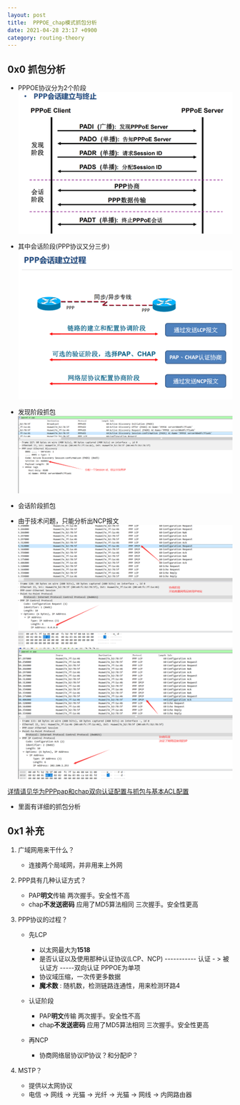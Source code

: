 ```yaml
---
layout: post
title:  PPPOE_chap模式抓包分析
date: 2021-04-28 23:17 +0900
category: routing-theory
---
```


## 0x0 抓包分析
- PPPOE协议分为2个阶段
![](/images/20210428-1-2.png)

- 其中会话阶段(PPP协议又分三步)
![](/images/20210428-1-3.png)
- 发现阶段抓包
![](/images/20210428-1-1.png)
- 会话阶段抓包
- 由于技术问题，只能分析出NCP报文
![](/images/20210428-1-4.png)
![](/images/20210428-1-5.png)

[详情请见华为PPPpap和chap双向认证配置与抓包与基本ACL配置](https://blog.csdn.net/qq_43153465/article/details/96474561)
- 里面有详细的抓包分析


## 0x1 补充
1. 广域网用来干什么？
    - 连接两个局域网，并非用来上外网
2. PPP具有几种认证方式？
    - PAP**明文**传输   两次握手。安全性不高
    - chap**不发送密码**   应用了MD5算法相同 三次握手。安全性更高
3. PPP协议的过程？
    - 先LCP
      - 以太网最大为**1518**
      - 是否认证以及使用那种认证协议(LCP、NCP)   -----------  认证 - > 被认证方 -----双向认证 PPPOE为单项
      - 协议域压缩，一次传更多数据
      - **魔术数** : 随机数，检测链路连通性，用来检测环路4

    - 认证阶段
       - PAP**明文**传输   两次握手。安全性不高
       - chap**不发送密码**   应用了MD5算法相同 三次握手。安全性更高

    - 再NCP
      - 协商网络层协议IP协议？和分配IP？

4. MSTP？
    - 提供以太网协议
    - 电信 -> 网线 -> 光猫 -> 光纤 -> 光猫 -> 网线 -> 内网路由器